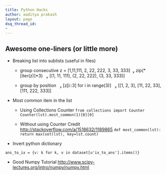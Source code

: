 ```yaml
---
title: Python Hacks
author: aaditya prakash
layout: page
dsq_thread_id:
- 
---
```


## Awesome one-liners (or little more)
  * Breaking list into sublists (useful in files) 
     - group consecutive
     z = [1,11,111, 2, 22, 222, 3, 33, 333]
       zip(*[iter(z)]*3)
       [(1, 11, 111), (2, 22, 222), (3, 33, 333)]

     - group by position
       [z[i::3] for i in range(3)]
       [[1, 2, 3], [11, 22, 33], [111, 222, 333]]

  * Most common item in the list
    - Using Collections Counter
    ` from collections import Counter
    Counter(lst).most_common(1)[0][0] `

    - Without using Counter Credit http://stackoverflow.com/a/1518632/1189865
    ` def most_common(lst):
    return max(set(lst), key=lst.count) `

  * Invert python dictionary

  `ans_to_ix = {v: k for k, v in dataset[u'ix_to_ans'].items()} `

  * Good Numpy Tutorial <http://www.scipy-lectures.org/intro/numpy/numpy.html>





